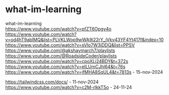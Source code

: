 # what-im-learning
what-im-learning <br>
https://www.youtube.com/watch?v=pfZT6Opgy4o <br>
https://www.youtube.com/watch?v=od4hT9abIMQ&list=PLVKLWop9wWA9i22rY_iVkv43YF4Yt417f&index=10 <br>
https://www.youtube.com/watch?v=sVlo7W3iDDQ&list=PPSV <br>
https://www.youtube.com/@akshaymarch7/playlists <br>
https://www.youtube.com/@RoadsideCoder/playlists <br>
https://www.youtube.com/watch?v=cpoXLj24BDY&t=372s <br>
https://www.youtube.com/watch?v=eILUmCJhl64&t=76s <br>
https://www.youtube.com/watch?v=jfMHA8SqUL4&t=7813s - 15-nov-2024 <br>

https://tailwindcss.com/docs/ - 11-nov-2024 <br>
https://www.youtube.com/watch?v=c2M-rlkkT5o - 24-11-24 <br>
